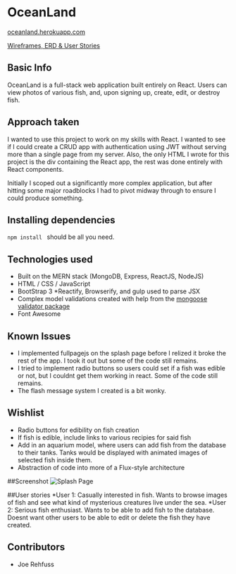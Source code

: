 # OceanLand

[oceanland.herokuapp.com](http://oceanland.herokuapp.com)

[Wireframes, ERD & User Stories](https://www.dropbox.com/sh/uxmytxcm1ro1fct/AADidwNp-JXA5wpye4m03Lkca?dl=0)

## Basic Info
OceanLand is a full-stack web application built entirely on React.  Users can view photos of various fish, and, upon signing up, create, edit, or destroy fish.   

## Approach taken
I wanted to use this project to work on my skills with React. I wanted to see if I could create a CRUD app with authentication using JWT without serving more than a single page from my server.  Also, the only HTML I wrote for this project is the div containing the React app, the rest was done entirely with React components.

Initially I scoped out a significantly more complex application, but after hitting some major roadblocks I had to pivot midway through to ensure I could produce something.  

## Installing dependencies
 ````npm install ```` should be all you need.

## Technologies used
* Built on the MERN stack (MongoDB, Express, ReactJS, NodeJS)
* HTML / CSS / JavaScript
* BootStrap 3
*Reactify, Browserify, and gulp used to parse JSX
* Complex model validations created with help from the [mongoose validator package](https://www.npmjs.com/package/mongoose-validator)
* Font Awesome 


## Known Issues
* I implemented fullpagejs on the splash page before I relized it broke the rest of the app. I took it out but some of the code still remains.
* I tried to implement radio buttons so users could set if a fish was edible or not, but I couldnt get them working in react.  Some of the code still remains.    
* The flash message system I created is a bit wonky.

## Wishlist
* Radio buttons for edibility on fish creation
* If fish is edible, include links to various recipies for said fish
* Add in an aquarium model, where users can add fish from the database to their tanks. Tanks would be displayed with animated images of selected fish inside them.    
* Abstraction of code into more of a Flux-style architecture

##Screenshot
![Splash Page](https://github.com/Rufasa85/Oceanland/blob/master/screenshots/splash.png "Desktop screenshot")

##User stories
*User 1: Casually interested in fish.  Wants to browse images of fish and see what kind of mysterious creatures live under the sea.
*User 2: Serious fish enthusiast.  Wants to be able to add fish to the database. Doesnt want other users to be able to edit or delete the fish they have created.  

## Contributors
* Joe Rehfuss